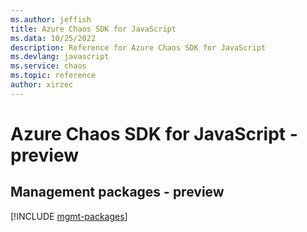 ```yaml
---
ms.author: jeffish
title: Azure Chaos SDK for JavaScript
ms.data: 10/25/2022
description: Reference for Azure Chaos SDK for JavaScript
ms.devlang: javascript
ms.service: chaos
ms.topic: reference
author: xirzec
---
```

# Azure Chaos SDK for JavaScript - preview

## Management packages - preview
[!INCLUDE [mgmt-packages](chaos-mgmt-index.md)]